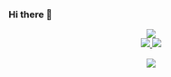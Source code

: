 ### Hi there 👋


<div align= "center">
    <img src="https://capsule-render.vercel.app/api?type=waving&color=0:fffb8a,100:ffadf4&height=180&text=hi%20hyeryeon's%20github&animation=fadeIn&fontColor=3d3678&fontSize=50" />
    </div>
    
<div align= "center"> 
    



<div align= "center">  
    <div style="font-weight: 700; font-size: 15px; text-align: center; color: #282d33;">  </div> 
    </div>
    <div align= "center">
    <div align= "center"> <a href=mailto:ahr020532@gmail.com> <img src="https://img.shields.io/badge/Gmail-EA4335?style=for-the-badge&logo=Gmail&logoColor=white&link=mailto:ahr020532@gmail.com"> </a>
         <a href=hyeroneey> <img src="https://img.shields.io/badge/Instagram-E4405F?style=for-the-badge&logo=Instagram&logoColor=white&link=hyeroneey"> </a>
          </div>  <br> 
    <div align= "center">  </div> 
    </div>
    <div align= "center"> 
     <div align= "center">  <img src="https://github-readme-stats.vercel.app/api/top-langs/?username=anhyeryeon2&layout=compact&bg_color=180,000000,&title_color=000000&text_color=000000"
          /> </div> 
    </div>
    
